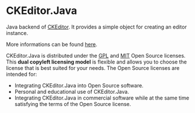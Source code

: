 CKEditor.Java
=============

Java backend of [CKEditor](http://ckeditor.com). It provides a simple object for creating an editor instance.

More informations can be found [here](http://th-schwarz.github.com/CKEditor.Java/).

CKEditor.Java is distributed under the [GPL](http://www.gnu.org/licenses/gpl.html) and [MIT](http://en.wikipedia.org/wiki/MIT_License) Open Source licenses. This **dual copyleft licensing model** is flexible and allows you to choose the license that is best suited for your needs. The Open Source licenses are intended for:

* Integrating CKEditor.Java into Open Source software.
* Personal and educational use of CKEditor.Java.
* Integrating CKEditor.Java in commercial software while at the same time satisfying the terms of the Open Source license.
